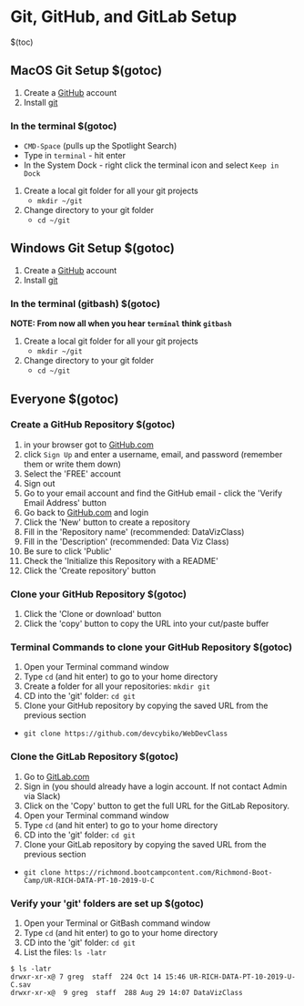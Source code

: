 # Git, GitHub, and GitLab Setup

$(toc)

## MacOS Git Setup $(gotoc)

1. Create a [GitHub](https://github.com) account
2. Install [git](https://coolestguidesontheplanet.com/install-git-macos/)

### In the terminal $(gotoc)
* `CMD-Space` (pulls up the Spotlight Search)
* Type in `terminal` - hit enter
* In the System Dock - right click the terminal icon and select `Keep in Dock`

1. Create a local git folder for all your git projects
	- `mkdir ~/git`
1. Change directory to your git folder
	- `cd ~/git`

## Windows Git Setup $(gotoc)

1. Create a [GitHub](https://github.com/) account
2. Install [git](https://gitforwindows.org/)

### In the terminal (gitbash) $(gotoc)

**NOTE: From now all when you hear `terminal` think `gitbash`**

1. Create a local git folder for all your git projects
	- `mkdir ~/git`
1. Change directory to your git folder
	- `cd ~/git`

## Everyone $(gotoc)

### Create a GitHub Repository $(gotoc)

1. in your browser got to [GitHub.com](http://github.com)
2. click `Sign Up` and enter a username, email, and password (remember them or write them down)
3. Select the 'FREE' account
3. Sign out
4. Go to your email account and find the GitHub email - click the 'Verify Email Address' button
5. Go back to [GitHub.com](https://github.com/) and login
6. Click the 'New' button to create a repository
7. Fill in the 'Repository name' (recommended: DataVizClass)
8. Fill in the 'Description' (recommended: Data Viz Class)
9. Be sure to click 'Public'
10. Check the 'Initialize this Repository with a README'
11. Click the 'Create repository' button

### Clone your GitHub Repository $(gotoc)

1. Click the 'Clone or download' button
2. Click the 'copy' button to copy the URL into your cut/paste buffer

### Terminal Commands to clone your GitHub Repository $(gotoc)

1. Open your Terminal command window
2. Type `cd` (and hit enter) to go to your home directory
3. Create a folder for all your repositories: `mkdir git`
4. CD into the 'git' folder: `cd git`
5. Clone your GitHub repository by copying the saved URL from the previous section
 - `git clone https://github.com/devcybiko/WebDevClass`

### Clone the GitLab Repository $(gotoc)

1. Go to [GitLab.com](https://richmond.bootcampcontent.com/Richmond-Boot-Camp/UR-RICH-DATA-PT-10-2019-U-C)
2. Sign in (you should already have a login account. If not contact Admin via Slack)
3. Click on the 'Copy' button to get the full URL for the GitLab Repository.
4. Open your Terminal command window
2. Type `cd` (and hit enter) to go to your home directory
3. CD into the 'git' folder: `cd git`
4. Clone your GitLab repository by copying the saved URL from the previous section
 - `git clone https://richmond.bootcampcontent.com/Richmond-Boot-Camp/UR-RICH-DATA-PT-10-2019-U-C`

### Verify your 'git' folders are set up $(gotoc)

1. Open your Terminal or GitBash command window
2. Type `cd` (and hit enter) to go to your home directory
3. CD into the 'git' folder: `cd git`
4. List the files: `ls -latr`

```
$ ls -latr
drwxr-xr-x@ 7 greg  staff  224 Oct 14 15:46 UR-RICH-DATA-PT-10-2019-U-C.sav
drwxr-xr-x@  9 greg  staff  288 Aug 29 14:07 DataVizClass
```
<!--stackedit_data:
eyJoaXN0b3J5IjpbNjI1MjY4ODYzLC0xMTgxNjY5NTU0LDE2ND
Y3NDM4NTAsNjk0ODEwNjU1LDE0Mjg4ODU5MzJdfQ==
-->